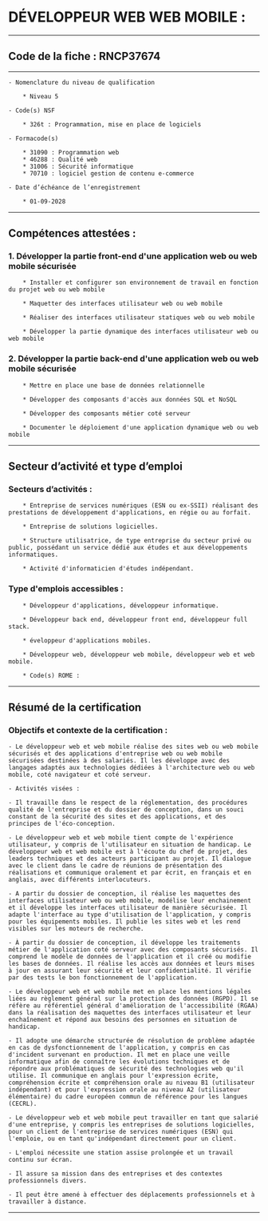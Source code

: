 # **DÉVELOPPEUR WEB WEB MOBILE :**
---

## **Code de la fiche : RNCP37674**
---

    - Nomenclature du niveau de qualification

        * Niveau 5

    - Code(s) NSF

        * 326t : Programmation, mise en place de logiciels

    - Formacode(s)

        * 31090 : Programmation web
        * 46288 : Qualité web
        * 31006 : Sécurité informatique
        * 70710 : logiciel gestion de contenu e-commerce

    - Date d’échéance de l’enregistrement

        * 01-09-2028
---


## **Compétences attestées :**


### **1. Développer la partie front-end d'une application web ou web mobile sécurisée**


        * Installer et configurer son environnement de travail en fonction du projet web ou web mobile

        * Maquetter des interfaces utilisateur web ou web mobile

        * Réaliser des interfaces utilisateur statiques web ou web mobile

        * Développer la partie dynamique des interfaces utilisateur web ou web mobile


### **2. Développer la partie back-end d'une application web ou web mobile sécurisée**


        * Mettre en place une base de données relationnelle

        * Développer des composants d'accès aux données SQL et NoSQL

        * Développer des composants métier coté serveur

        * Documenter le déploiement d'une application dynamique web ou web mobile
---


## **Secteur d’activité et type d’emploi**


### **Secteurs d’activités :**


        * Entreprise de services numériques (ESN ou ex-SSII) réalisant des prestations de développement d'applications, en régie ou au forfait.

        * Entreprise de solutions logicielles.

        * Structure utilisatrice, de type entreprise du secteur privé ou public, possédant un service dédié aux études et aux développements informatiques.

        * Activité d'informaticien d'études indépendant.


### **Type d'emplois accessibles :**


        * Développeur d'applications, développeur informatique.

        * Développeur back end, développeur front end, développeur full stack.

        * éveloppeur d'applications mobiles.

        * Développeur web, développeur web mobile, développeur web et web mobile.

        * Code(s) ROME :
---


## **Résumé de la certification**


### **Objectifs et contexte de la certification :**


    - Le développeur web et web mobile réalise des sites web ou web mobile sécurisés et des applications d'entreprise web ou web mobile sécurisées destinées à des salariés. Il les développe avec des langages adaptés aux technologies dédiées à l'architecture web ou web mobile, coté navigateur et coté serveur.

    - Activités visées :

    - Il travaille dans le respect de la réglementation, des procédures qualité de l'entreprise et du dossier de conception, dans un souci constant de la sécurité des sites et des applications, et des principes de l'éco-conception.

    - Le développeur web et web mobile tient compte de l'expérience utilisateur, y compris de l'utilisateur en situation de handicap. Le développeur web et web mobile est à l'écoute du chef de projet, des leaders techniques et des acteurs participant au projet. Il dialogue avec le client dans le cadre de réunions de présentation des réalisations et communique oralement et par écrit, en français et en anglais, avec différents interlocuteurs.

    - A partir du dossier de conception, il réalise les maquettes des interfaces utilisateur web ou web mobile, modélise leur enchainement et il développe les interfaces utilisateur de manière sécurisée. Il adapte l'interface au type d'utilisation de l'application, y compris pour les équipements mobiles. Il publie les sites web et les rend visibles sur les moteurs de recherche.

    - À partir du dossier de conception, il développe les traitements métier de l'application coté serveur avec des composants sécurisés. Il comprend le modèle de données de l'application et il créé ou modifie les bases de données. Il réalise les accès aux données et leurs mises à jour en assurant leur sécurité et leur confidentialité. Il vérifie par des tests le bon fonctionnement de l'application.

    - Le développeur web et web mobile met en place les mentions légales liées au règlement général sur la protection des données (RGPD). Il se réfère au référentiel général d'amélioration de l'accessibilité (RGAA) dans la réalisation des maquettes des interfaces utilisateur et leur enchaînement et répond aux besoins des personnes en situation de handicap.

    - Il adopte une démarche structurée de résolution de problème adaptée en cas de dysfonctionnement de l'application, y compris en cas d'incident survenant en production. Il met en place une veille informatique afin de connaître les évolutions techniques et de répondre aux problématiques de sécurité des technologies web qu'il utilise. Il communique en anglais pour l'expression écrite, compréhension écrite et compréhension orale au niveau B1 (utilisateur indépendant) et pour l'expression orale au niveau A2 (utilisateur élémentaire) du cadre européen commun de référence pour les langues (CECRL).

    - Le développeur web et web mobile peut travailler en tant que salarié d'une entreprise, y compris les entreprises de solutions logicielles, pour un client de l'entreprise de services numériques (ESN) qui l'emploie, ou en tant qu'indépendant directement pour un client.

    - L'emploi nécessite une station assise prolongée et un travail continu sur écran.

    - Il assure sa mission dans des entreprises et des contextes professionnels divers.

    - Il peut être amené à effectuer des déplacements professionnels et à travailler à distance.
---